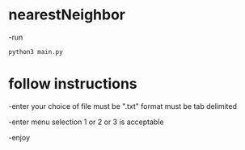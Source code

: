 # nearestNeighbor
-run

	python3 main.py
  
# follow instructions

-enter your choice of file
must be ".txt" format
must be tab delimited

-enter menu selection
1 or 2 or 3 is acceptable

-enjoy
